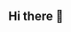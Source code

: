 ## Hi there 👋

<!-- Replace the following placeholders with your own information and content -->

<!-- Add your name and a background image 
<div align="center">
  <img src="your_background_image_url.jpg" alt="Background Image">
</div>

# Hi there, I'm Nikhil 👋

I'm a passionate Data Scientist based in [Your Location]. Welcome to my GitHub profile!

## About Me

- 🌟 [Your Introduction]: Briefly introduce yourself and your background.
- 🌱 [Your Current Focus]: Describe what you're currently working on or your main interests.
- 🔭 [Projects]: Mention some of your noteworthy projects.

## Skills

- 💻 Programming Languages: [List your programming languages]
- 🛠️ Technologies: [List your technologies and tools]
- 📊 Data Analysis: [List relevant data analysis tools or skills]
- 🧰 Other Skills: [Any additional skills]

## Hobbies

- 📚 Reading: [Your favorite genres or books]
- 🎨 Art: [Any art forms you enjoy]
- 🎮 Gaming: [Your favorite games or gaming platforms]
- 🌄 Travel: [Share your travel experiences]

## Fun Facts

- 😄 [Fun Fact 1]: Share an interesting tidbit about yourself.
- 🌟 [Fun Fact 2]: Another fun fact to captivate your readers.

## Connect with Me

Feel free to connect with me on my social media platforms and GitHub:

- [LinkedIn](https://www.linkedin.com/in/your-profile/)
- [Twitter](https://twitter.com/your-handle)
- [GitHub](https://github.com/your-username)
- [Website/Blog](https://your-website-url.com)
- [Email](mailto:youremail@example.com)

Thanks for stopping by! 😊-->





<!--
<a href="https://www.kaggle.com/nikhil1e9"><img height="64" width="64" src="https://cdn.simpleicons.org/kaggle/20BEFF" /><br>
<a href="https://www.linkedin.com/in/nikhil-kotra"><img height="50" width="50" src="https://cdn.simpleicons.org/LinkedIn/0A66C2" />
-->

<!--Github stats
[![Nikhil's GitHub stats-Dark](https://github-readme-stats.vercel.app/api?username=nikhil-1e9&show_icons=true&theme=dark#gh-dark-mode-only)](https://github.com/nikhil-1e9/github-readme-stats#gh-dark-mode-only)-->

<!--Most used languages
[![Top Langs](https://github-readme-stats.vercel.app/api/top-langs/?username=nikhil-1e9&layout=donut-vertical)](https://github.com/nikhil-1e9/github-readme-stats)
-->

<!--
**nikhil-1e9/nikhil-1e9** is a ✨ _special_ ✨ repository because its `README.md` (this file) appears on your GitHub profile.

Here are some ideas to get you started:

- 🔭 I’m currently working on ...
- 🌱 I’m currently learning ...
- 👯 I’m looking to collaborate on ...
- 🤔 I’m looking for help with ...
- 💬 Ask me about ...
- 📫 How to reach me: ...
- 😄 Pronouns: ...
- ⚡ Fun fact: ...
-->
<!--
![competition](https://road-to-kaggle-grandmaster.vercel.app/api/badges/nikhil1e9/competition/light)
![dataset](https://road-to-kaggle-grandmaster.vercel.app/api/badges/nikhil1e9/dataset/light)
![notebook](https://road-to-kaggle-grandmaster.vercel.app/api/badges/nikhil1e9/notebook/light)
![discussion](https://road-to-kaggle-grandmaster.vercel.app/api/badges/nikhil1e9/discussion/light)
-->
